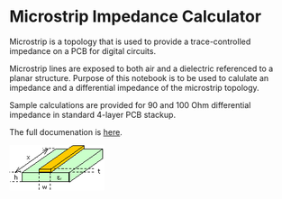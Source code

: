 # Microstrip Impedance Calculator

Microstrip is a topology that is used to provide a trace-controlled impedance on a PCB for digital circuits. 

Microstrip lines are exposed to both air and a dielectric referenced to a planar structure. Purpose of this notebook is to be used to calulate an impedance and a differential impedance of the microstrip topology. 

Sample calculations are provided for 90 and 100 Ohm differential impedance in standard 4-layer PCB stackup.

The full documenation is [here](https://mekeetsa.github.io/Microstrip).

![PCB](docs/PCB.png)
